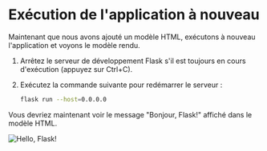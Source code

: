 # Exécution de l'application à nouveau

Maintenant que nous avons ajouté un modèle HTML, exécutons à nouveau l'application et voyons le modèle rendu.

1. Arrêtez le serveur de développement Flask s'il est toujours en cours d'exécution (appuyez sur Ctrl+C).

2. Exécutez la commande suivante pour redémarrer le serveur :

   ```bash
   flask run --host=0.0.0.0
   ```

Vous devriez maintenant voir le message "Bonjour, Flask!" affiché dans le modèle HTML.

![Hello, Flask!](../assets/hello-flask.png)
